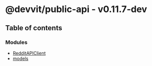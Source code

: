 # @devvit/public-api - v0.11.7-dev

## Table of contents

### Modules

- [RedditAPIClient](modules/RedditAPIClient.md)
- [models](modules/models.md)
